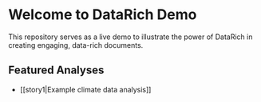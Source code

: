 # Welcome to DataRich Demo

This repository serves as a live demo to illustrate the power of DataRich in creating engaging, data-rich documents.

## Featured Analyses

- [[story1|Example climate data analysis]]
